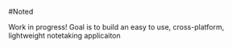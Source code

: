 #Noted

Work in progress!
Goal is to build an easy to use, cross-platform, lightweight notetaking applicaiton